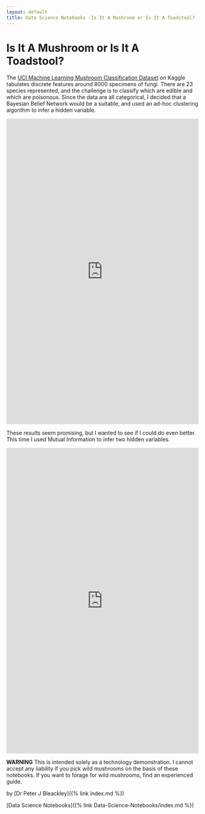 ```yaml
---
layout: default
title: Data Science Notebooks -Is It A Mushroom or Is It A Toadstool?
---
```



# Is It A Mushroom or Is It A Toadstool?

The [UCI Machine Learning Mushroom Classification Dataset](https://www.kaggle.com/uciml/mushroom-classification) on Kaggle tabulates discrete features around 8000 specimens of fungi. There are 23 species represented, and the challenge is to classify which are edible and which are poisonous. Since the data are all categorical, I decided that a Bayesian Belief Network would be a suitable, and used an ad-hoc clustering algorithm to infer a hidden variable.

<iframe frameborder="0" height="800" scrolling="auto" src="https://www.kaggle.com/embed/petebleackley/bayesian-belief-network-for-fungus-edibility?kernelSessionId=1503132" title="Bayesian Belief Network for fungus edibility" width="100%"></iframe>

These results seem promising, but I wanted to see if I could do even better. This time I used Mutual Information to infer two hidden variables.

<iframe frameborder="0" height="800" scrolling="auto" src="https://www.kaggle.com/embed/petebleackley/bayesian-belief-network-for-fungi-2?kernelSessionId=6991228" title="Bayesian Belief Network for Fungi 2" width="100%"></iframe>

**WARNING** This is intended solely as a technology demonstration. I cannot accept any liability if you pick wild mushrooms on the basis of these notebooks. If you want to forage for wild mushrooms, find an experienced guide.

by [Dr Peter J Bleackley]({% link index.md %})

[Data Science Notebooks]({% link Data-Science-Notebooks/index.md %})
